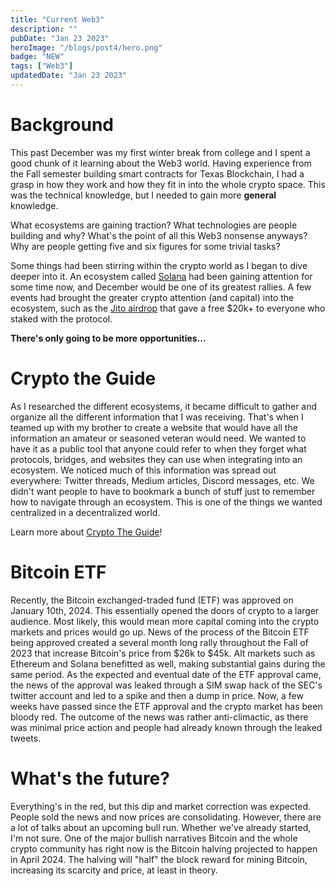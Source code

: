 ```yaml
---
title: "Current Web3"
description: ""
pubDate: "Jan 23 2023"
heroImage: "/blogs/post4/hero.png"
badge: "NEW"
tags: ["Web3"]
updatedDate: "Jan 23 2023"
---
```

# Background #
This past December was my first winter break from college and I spent a good chunk of it learning
about the Web3 world. Having experience from the Fall semester building smart contracts for Texas
Blockchain, I had a grasp in how they work and how they fit in into the whole crypto space. This 
was the technical knowledge, but I needed to gain more **general** knowledge.  

What ecosystems are gaining traction? What technologies are people building and why? What's the point of all this Web3 nonsense anyways? Why are people getting five and six figures for some trivial tasks?  

Some things had been stirring within the crypto world as I began to dive deeper into it. An
ecosystem called <a target="_blank" href="https://solana.com/">Solana</a> had been gaining 
attention for some time now, and December would be one of its greatest rallies. A few events
had brought the greater crypto attention (and capital) into the ecosystem, such as the <a target="_blank" href="https://blockworks.co/news/jito-airdrop-value">Jito airdrop</a> that 
gave a free $20k+ to everyone who staked with the protocol.  

**There's only going to be more opportunities...**

# Crypto the Guide #
As I researched the different ecosystems, it became difficult to gather and organize all the different information that I was receiving. That's when I teamed up with my brother to create 
a website that would have all the information an amateur or seasoned veteran would need. We 
wanted to have it as a public tool that anyone could refer to when they forget what protocols,
bridges, and websites they can use when integrating into an ecosystem. We noticed much of this
information was spread out everywhere: Twitter threads, Medium articles, Discord messages, etc.
We didn't want people to have to bookmark a bunch of stuff just to remember how to navigate
through an ecosystem. This is one of the things we wanted centralized in a decentralized world.

Learn more about <a target="_blank" href="/projects/cryptotheguide">Crypto The Guide</a>!

# Bitcoin ETF #
Recently, the Bitcoin exchanged-traded fund (ETF) was approved on January 10th, 2024. This
essentially opened the doors of crypto to a larger audience. Most likely, this would mean 
more capital coming into the crypto markets and prices would go up. News of the process of 
the Bitcoin ETF being approved created a several month long rally throughout the Fall of 2023
that increase Bitcoin's price from $26k to $45k. Alt markets such as Ethereum and Solana 
benefitted as well, making substantial gains during the same period. As the expected and
eventual date of the ETF approval came, the news of the approval was leaked through a SIM swap
hack of the SEC's twitter account and led to a spike and then a dump in price. Now, a few
weeks have passed since the ETF approval and the crypto market has been bloody red. The outcome
of the news was rather anti-climactic, as there was minimal price action and people had already
known through the leaked tweets. 

# What's the future? #
Everything's in the red, but this dip and market correction was expected. People sold the news
and now prices are consolidating. However, there are a lot of talks about an upcoming bull run. 
Whether we've already started, I'm not sure. One of the major bullish narratives Bitcoin and the
whole crypto community has right now is the Bitcoin halving projected to happen in April 2024. 
The halving will "half" the block reward for mining Bitcoin, increasing its scarcity and price, 
at least in theory. 
